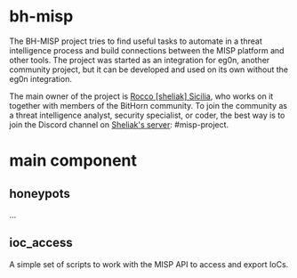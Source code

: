 # bh-misp
The BH-MISP project tries to find useful tasks to automate in a threat intelligence process and build connections between the MISP platform and other tools. The project was started as an integration for eg0n, another community project, but it can be developed and used on its own without the eg0n integration.

The main owner of the project is [Rocco \[sheliak\] Sicilia](https://roccosicilia.com), who works on it together with members of the BitHorn community. To join the community as a threat intelligence analyst, security specialist, or coder, the best way is to join the Discord channel on [Sheliak's server](https://discord.gg/Ys5AAbsyyH): \#misp-project.

# main component

## honeypots
...

## ioc_access
A simple set of scripts to work with the MISP API to access and export IoCs.
